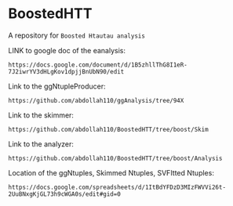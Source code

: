# BoostedHTT
A repository for ``Boosted Htautau analysis``

LINK to google doc of the eanalysis:

    https://docs.google.com/document/d/1B5zhllThG8I1eR-7J2iwrYV3dHLgKov1dpjjBnUbN90/edit


Link to the ggNtupleProducer:

    https://github.com/abdollah110/ggAnalysis/tree/94X

Link to the skimmer:

    https://github.com/abdollah110/BoostedHTT/tree/boost/Skim


Link to the analyzer: 

    https://github.com/abdollah110/BoostedHTT/tree/boost/Analysis

    
Location of the ggNtuples, Skimmed Ntuples, SVFItted Ntuples:

    https://docs.google.com/spreadsheets/d/1ItBdYFDzD3MIzFWVVi26t-2UuBNxgKjGL73h9cWGA0s/edit#gid=0
